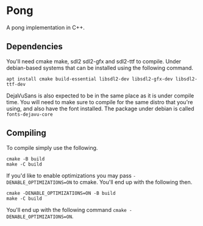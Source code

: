 # Pong

A pong implementation in C++.

## Dependencies

You'll need cmake make, sdl2 sdl2-gfx and sdl2-ttf to compile. Under debian-based systems that can be installed using
the following command.

```
apt install cmake build-essential libsdl2-dev libsdl2-gfx-dev libsdl2-ttf-dev
```

DejaVuSans is also expected to be in the same place as it is under compile time. You will need to make sure to compile
for the same distro that you're using, and also have the font installed. The package under debian is
called  `fonts-dejavu-core`

## Compiling

To compile simply use the following.

```
cmake -B build
make -C build
```

If you'd like to enable optimizations you may pass `-DENABLE_OPTIMIZATIONS=ON` to cmake. You'll end up with the
following then.

```
cmake -DENABLE_OPTIMIZATIONS=ON -B build 
make -C build
```

You'll end up with the following command `cmake -DENABLE_OPTIMIZATIONS=ON`.




